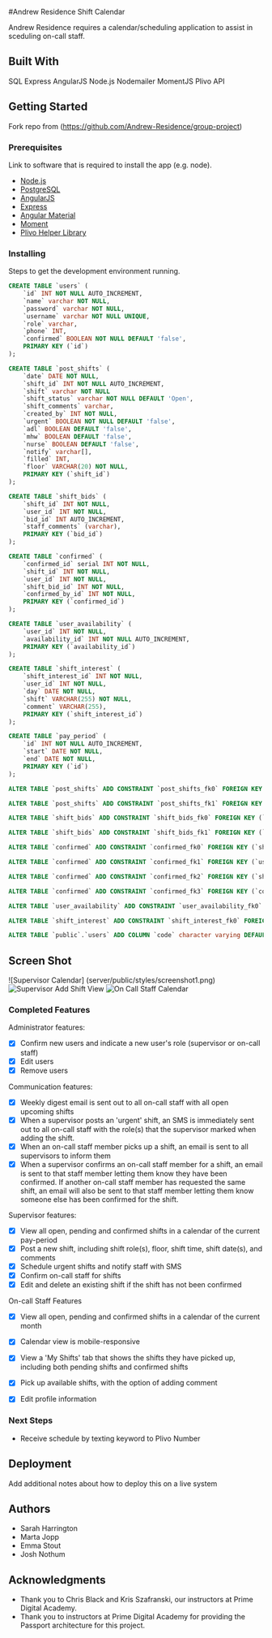 #Andrew Residence Shift Calendar

Andrew Residence requires a calendar/scheduling application to assist in sceduling on-call staff.  

## Built With

SQL
Express
AngularJS
Node.js
Nodemailer
MomentJS
Plivo API

## Getting Started

Fork repo from (https://github.com/Andrew-Residence/group-project)

### Prerequisites

Link to software that is required to install the app (e.g. node).

- [Node.js](https://nodejs.org/en/)
- [PostgreSQL](https://www.postgresql.org/)
- [AngularJS](https://angularjs.org/)
- [Express](http://expressjs.com/)
- [Angular Material](https://material.angularjs.org/latest/)
- [Moment](https://momentjs.com/docs/)
- [Plivo Helper Library](https://www.plivo.com/docs/helpers/node/)


### Installing

Steps to get the development environment running.

```sql
CREATE TABLE `users` (
    `id` INT NOT NULL AUTO_INCREMENT,
    `name` varchar NOT NULL,
    `password` varchar NOT NULL,
    `username` varchar NOT NULL UNIQUE,
    `role` varchar,
    `phone` INT,
    `confirmed` BOOLEAN NOT NULL DEFAULT 'false',
    PRIMARY KEY (`id`)
);

CREATE TABLE `post_shifts` (
    `date` DATE NOT NULL,
    `shift_id` INT NOT NULL AUTO_INCREMENT,
    `shift` varchar NOT NULL
    `shift_status` varchar NOT NULL DEFAULT 'Open',
    `shift_comments` varchar,
    `created_by` INT NOT NULL,
    `urgent` BOOLEAN NOT NULL DEFAULT 'false',
    `adl` BOOLEAN DEFAULT 'false',
    `mhw` BOOLEAN DEFAULT 'false',
    `nurse` BOOLEAN DEFAULT 'false',
    `notify` varchar[],
    `filled` INT,
    `floor` VARCHAR(20) NOT NULL,
    PRIMARY KEY (`shift_id`)
);

CREATE TABLE `shift_bids` (
    `shift_id` INT NOT NULL,
    `user_id` INT NOT NULL,
    `bid_id` INT AUTO_INCREMENT,
    `staff_comments` (varchar),
    PRIMARY KEY (`bid_id`)
);

CREATE TABLE `confirmed` (
    `confirmed_id` serial INT NOT NULL,
    `shift_id` INT NOT NULL,
    `user_id` INT NOT NULL,
    `shift_bid_id` INT NOT NULL,
    `confirmed_by_id` INT NOT NULL,
    PRIMARY KEY (`confirmed_id`)
);

CREATE TABLE `user_availability` (
    `user_id` INT NOT NULL,
    `availability_id` INT NOT NULL AUTO_INCREMENT,
    PRIMARY KEY (`availability_id`)
);

CREATE TABLE `shift_interest` (
    `shift_interest_id` INT NOT NULL,
    `user_id` INT NOT NULL,
    `day` DATE NOT NULL,
    `shift` VARCHAR(255) NOT NULL,
    `comment` VARCHAR(255),
    PRIMARY KEY (`shift_interest_id`)
);

CREATE TABLE `pay_period` (
    `id` INT NOT NULL AUTO_INCREMENT,
    `start` DATE NOT NULL,
    `end` DATE NOT NULL,
    PRIMARY KEY (`id`)
);

ALTER TABLE `post_shifts` ADD CONSTRAINT `post_shifts_fk0` FOREIGN KEY (`created_by`) REFERENCES `users`(`id`);

ALTER TABLE `post_shifts` ADD CONSTRAINT `post_shifts_fk1` FOREIGN KEY (`filled`) REFERENCES `users`(`id`);

ALTER TABLE `shift_bids` ADD CONSTRAINT `shift_bids_fk0` FOREIGN KEY (`shift_id`) REFERENCES `post_shifts`(`shift_id`);

ALTER TABLE `shift_bids` ADD CONSTRAINT `shift_bids_fk1` FOREIGN KEY (`user_id`) REFERENCES `users`(`id`);

ALTER TABLE `confirmed` ADD CONSTRAINT `confirmed_fk0` FOREIGN KEY (`shift_id`) REFERENCES `post_shifts`(`shift_id`);

ALTER TABLE `confirmed` ADD CONSTRAINT `confirmed_fk1` FOREIGN KEY (`user_id`) REFERENCES `users`(`id`);

ALTER TABLE `confirmed` ADD CONSTRAINT `confirmed_fk2` FOREIGN KEY (`shift_bid_id`) REFERENCES `shift_bids`(`bid_id`);

ALTER TABLE `confirmed` ADD CONSTRAINT `confirmed_fk3` FOREIGN KEY (`confirmed_by_id`) REFERENCES `users`(`id`);

ALTER TABLE `user_availability` ADD CONSTRAINT `user_availability_fk0` FOREIGN KEY (`user_id`) REFERENCES `users`(`id`);

ALTER TABLE `shift_interest` ADD CONSTRAINT `shift_interest_fk0` FOREIGN KEY (`user_id`) REFERENCES `users`(`id`);

ALTER TABLE `public`.`users` ADD COLUMN `code` character varying DEFAULT 'false';

```

## Screen Shot

![Supervisor Calendar]
(server/public/styles/screenshot1.png)
![Supervisor Add Shift View](server/public/styles/screenshot2.png)
![On Call Staff Calendar](server/public/styles/screenshot3.png)


### Completed Features
Administrator features:
- [x] Confirm new users and indicate a new user's role (supervisor or on-call staff)
- [x] Edit users
- [x] Remove users

Communication features:
- [x] Weekly digest email is sent out to all on-call staff with all open upcoming shifts
- [x] When a supervisor posts an 'urgent' shift, an SMS is immediately sent out to all on-call staff with the role(s) that the supervisor marked when adding the shift.
- [x] When an on-call staff member picks up a shift, an email is sent to all supervisors to inform them
- [x] When a supervisor confirms an on-call staff member for a shift, an email is sent to that staff member letting them know they have been confirmed. If another on-call staff member has requested the same shift, an email will also be sent to that staff member letting them know someone else has been confirmed for the shift.

Supervisor features: 
- [x] View all open, pending and confirmed shifts in a calendar of the current pay-period
- [x] Post a new shift, including shift role(s), floor, shift time, shift date(s), and comments
- [x] Schedule urgent shifts and notify staff with SMS
- [x] Confirm on-call staff for shifts
- [x] Edit and delete an existing shift if the shift has not been confirmed

On-call Staff Features
- [x] View all open, pending and confirmed shifts in a calendar of the current month
- [x] Calendar view is mobile-responsive
- [x] View a 'My Shifts' tab that shows the shifts they have picked up, including both pending shifts and confirmed shifts
- [x] Pick up available shifts, with the option of adding comment 
- [x] Edit profile information


### Next Steps

- Receive schedule by texting keyword to Plivo Number

## Deployment

Add additional notes about how to deploy this on a live system

## Authors

* Sarah Harrington
* Marta Jopp
* Emma Stout
* Josh Nothum

## Acknowledgments

* Thank you to Chris Black and Kris Szafranski, our instructors at Prime Digital Academy.
* Thank you to instructors at Prime Digital Academy for providing the Passport architecture for this project.
